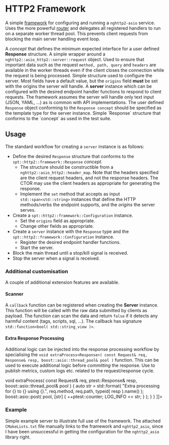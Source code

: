 # HTTP2 Framework
A simple [framework](https://github.com/sptrakesh/nghttp2-asio/tree/framework)
for configuring and running a `nghttp2-asio` service.  Uses the
more powerful [router](https://github.com/sptrakesh/http-router) and delegates all
registered handlers to run on a separate worker thread pool.  This prevents client
requests from blocking the main server handling event loop.

<tabs id="nghttp2-asio-framework">
  <tab title="Response" id="nghttp2-asio-framework-response">
    A <i>concept</i> that defines the minimum expected interface for a user defined <strong>Response</strong> structure.
    <code-block lang="C++" src="nghttp2/asio/response.hpp" collapsible="true"/>
  </tab>
  <tab title="Request" id="nghttp2-asio-framework-request">
    A simple wrapper around a <code>nghttp2::asio_http2::server::request</code> object.  Used to ensure that important data such as the request <code>method, path, query</code> and <code>headers</code> are available in the worker threads even if the client closes the connection while the request is being processed.
    <code-block lang="C++" src="nghttp2/asio/request.hpp" collapsible="true"/>
  </tab>
  <tab title="Configuration" id="nghttp2-asio-framework-configuration">
    Simple structure used to configure the server.  Most fields have a default value, but the <code>origins</code> field <strong>must</strong> be set with the origins the server will handle.
    <code-block lang="C++" src="nghttp2/asio/configuration.hpp" collapsible="true"/>
  </tab>
  <tab title="Server" id="nghttp2-asio-framework-server">
    A <strong>server</strong> instance which can be configured with the desired endpoint handler functions to respond to client requests.  The framework assumes the server will handle only text input (JSON, YAML, ...) as is common with API implementations.  The user defined <code>Response</code> object conforming to the <code>Response concept</code> should be specified as the template type for the server instance.
    <code-block lang="C++" src="nghttp2/asio/server.hpp" collapsible="true"/>
  </tab>
  <tab title="Response Example" id="nghttp2-asio-framework-response-sample">
    Simple `Response` structure that conforms to the `concept` as used in the test suite.
    <code-block lang="C++" src="nghttp2/asio/response.cpp" collapsible="true"/>
  </tab>
</tabs>

## Usage
The standard workflow for creating a `server` instance is as follows:
* Define the desired `Response` structure that conforms to the `spt::http2::framework::Response` *concept*.
  * The structure should be constructible from a `nghttp2::asio_http2::header_map`.  Note that the headers
    specified are the client request headers, and not the response headers.  The CTOR may use the client
    headers as appropriate for generating the response.
  * Implement the `set` method that accepts as input `std::span<std::string>` instances that define the HTTP 
    methods/verbs the endpoint supports, and the *origins* the server serves.
* Create a `spt::http2::framework::Configuration` instance.
  * Set the `origins` field as appropriate.
  * Change other fields as appropriate.
* Create a `server` instance with the `Response` type and the `spt::http2::framework::Configuration` instance.
  * Register the desired endpoint handler functions. 
  * Start the server.
* Block the main thread until a stop/kill signal is received.
* Stop the server when a signal is received.

### Additional customisation
A couple of additional extension features are available.

#### Scanner
A `callback` function can be registered when creating the **Server** instance.  This function
will be called with the raw data submitted by clients as payload.  The function can scan the
data and return `false` if it detects any harmful content (tags, scripts, sql, ...).  The
callback has signature `std::function<bool( std::string_view )>`.

#### Extra Response Processing
Additional logic can be injected into the response processing workflow by specialising the
`void extraProcess<Response>( const Request& req, Response& resp, boost::asio::thread_pool& pool )`
function.  This can be used to execute additional logic before *committing* the response.
Use to publish metrics, custom logs etc. related to the request/response cycle.

<code-block lang="C++" collapsible="true">
<![CDATA[
namespace spt::http2::framework
{
  template <>
  void extraProcess( const Request& req, ptest::Response& resp, boost::asio::thread_pool& pool )
  {
    auto str = std::format( "Extra processing for {} to {} using {}.", req.method, req.path, typeid( resp ).name() );
    boost::asio::post( pool, [str]
    {
      ++ptest::counter;
      LOG_INFO << str;
    } );
  }
}
]]>
</code-block>

### Example
Simple example server to illustrate full use of the framework.  The attached `CMakeLists.txt`
file manually links to the framework and `nghttp2_asio`, since I have been unsuccessful
in getting the configuration for the `nghttp2_asio` library right.

<tabs id="http2-framework-example">
  <tab title="cmake" id="http2-framework-example-cmake">
    <code-block lang="CMake" src="nghttp2/asio/CMakeLists.txt" collapsible="true"/>
  </tab>
  <tab title="server" id="http2-framework-example-server">
    <code-block lang="C++" src="nghttp2/asio/server.cpp" collapsible="true"/>
  </tab>
</tabs>
